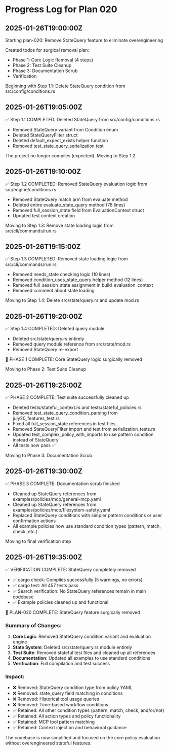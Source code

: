 # Progress Log for Plan 020

## 2025-01-26T19:00:00Z

Starting plan-020: Remove StateQuery feature to eliminate overengineering

Created todos for surgical removal plan:
- Phase 1: Core Logic Removal (4 steps)
- Phase 2: Test Suite Cleanup  
- Phase 3: Documentation Scrub
- Verification

Beginning with Step 1.1: Delete StateQuery condition from src/config/conditions.rs

## 2025-01-26T19:05:00Z

✅ Step 1.1 COMPLETED: Deleted StateQuery from src/config/conditions.rs
- Removed StateQuery variant from Condition enum
- Deleted StateQueryFilter struct 
- Deleted default_expect_exists helper function
- Removed test_state_query_serialization test

The project no longer compiles (expected). Moving to Step 1.2.

## 2025-01-26T19:10:00Z

✅ Step 1.2 COMPLETED: Removed StateQuery evaluation logic from src/engine/conditions.rs
- Removed StateQuery match arm from evaluate method
- Deleted entire evaluate_state_query method (78 lines)
- Removed full_session_state field from EvaluationContext struct
- Updated test context creation

Moving to Step 1.3: Remove state loading logic from src/cli/commands/run.rs

## 2025-01-26T19:15:00Z

✅ Step 1.3 COMPLETED: Removed state loading logic from src/cli/commands/run.rs
- Removed needs_state checking logic (10 lines)
- Removed condition_uses_state_query helper method (12 lines)
- Removed full_session_state assignment in build_evaluation_context
- Removed comment about state loading

Moving to Step 1.4: Delete src/state/query.rs and update mod.rs

## 2025-01-26T19:20:00Z

✅ Step 1.4 COMPLETED: Deleted query module
- Deleted src/state/query.rs entirely
- Removed query module reference from src/state/mod.rs
- Removed StateQuery re-export

🎯 PHASE 1 COMPLETE: Core StateQuery logic surgically removed

Moving to Phase 2: Test Suite Cleanup

## 2025-01-26T19:25:00Z

✅ PHASE 2 COMPLETE: Test suite successfully cleaned up
- Deleted tests/stateful_context.rs and tests/stateful_policies.rs
- Removed test_state_query_condition_parsing from july20_features_test.rs  
- Fixed all full_session_state references in test files
- Removed StateQueryFilter import and test from serialization_tests.rs
- Updated test_complex_policy_with_imports to use pattern condition instead of StateQuery
- All tests now pass ✅

Moving to Phase 3: Documentation Scrub

## 2025-01-26T19:30:00Z

✅ PHASE 3 COMPLETE: Documentation scrub finished
- Cleaned up StateQuery references from examples/policies/mcp/general-mcp.yaml
- Cleaned up StateQuery references from examples/policies/mcp/filesystem-safety.yaml
- Replaced StateQuery conditions with simpler pattern conditions or user confirmation actions
- All example policies now use standard condition types (pattern, match, check, etc.)

Moving to final verification step

## 2025-01-26T19:35:00Z

✅ VERIFICATION COMPLETE: StateQuery completely removed
- ✅ cargo check: Compiles successfully (5 warnings, no errors)
- ✅ cargo test: All 457 tests pass
- ✅ Search verification: No StateQuery references remain in main codebase
- ✅ Example policies cleaned up and functional

🎯 PLAN-020 COMPLETE: StateQuery feature surgically removed

### Summary of Changes:
1. **Core Logic**: Removed StateQuery condition variant and evaluation engine
2. **State System**: Deleted src/state/query.rs module entirely
3. **Test Suite**: Removed stateful test files and cleaned up all references
4. **Documentation**: Updated all examples to use standard conditions
5. **Verification**: Full compilation and test success

### Impact:
- ❌ Removed: StateQuery condition type from policy YAML
- ❌ Removed: state_query field matching in conditions
- ❌ Removed: Historical tool usage queries
- ❌ Removed: Time-based workflow conditions
- ✅ Retained: All other condition types (pattern, match, check, and/or/not)
- ✅ Retained: All action types and policy functionality
- ✅ Retained: MCP tool pattern matching
- ✅ Retained: Context injection and behavioral guidance

The codebase is now simplified and focused on the core policy evaluation without overengineered stateful features.